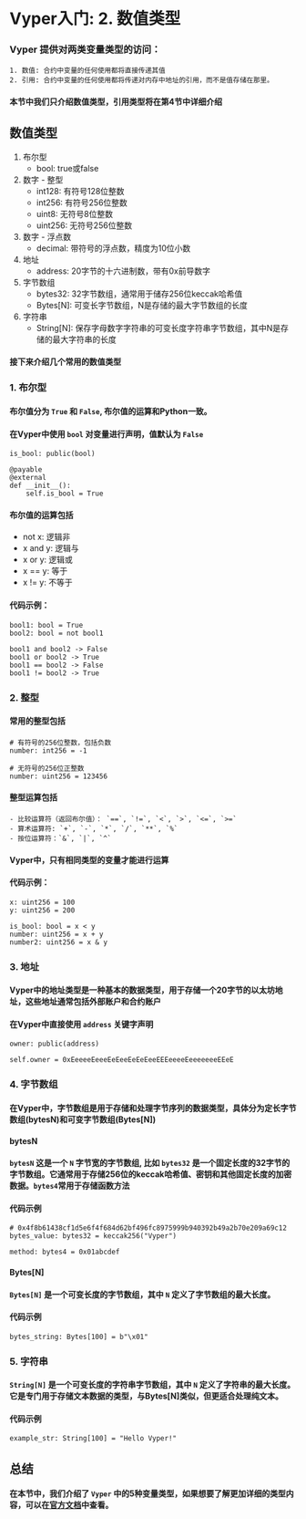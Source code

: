 # Vyper入门: 2. 数值类型

### Vyper 提供对两类变量类型的访问：
	1. 数值: 合约中变量的任何使用都将直接传递其值
	2. 引用: 合约中变量的任何使用都将传递对内存中地址的引用，而不是值存储在那里。

#### 本节中我们只介绍数值类型，引用类型将在第4节中详细介绍

## 数值类型
1. 布尔型
	- bool: true或false
2. 数字 - 整型
	- int128: 有符号128位整数
	- int256: 有符号256位整数
	- uint8: 无符号8位整数
	- uint256: 无符号256位整数
3. 数字 - 浮点数
	- decimal: 带符号的浮点数，精度为10位小数
4. 地址
	- address: 20字节的十六进制数，带有0x前导数字
5. 字节数组
	- bytes32: 32字节数组，通常用于储存256位keccak哈希值
	- Bytes[N]: 可变长字节数组，N是存储的最大字节数组的长度
6. 字符串
	- String[N]: 保存字母数字字符串的可变长度字符串字节数组，其中N是存储的最大字符串的长度

#### 接下来介绍几个常用的数值类型

### 1. 布尔型
#### 布尔值分为 `True` 和 `False`, 布尔值的运算和Python一致。

#### 在Vyper中使用 `bool` 对变量进行声明，值默认为 `False`

```
is_bool: public(bool)

@payable
@external
def __init__():
	self.is_bool = True
```

#### 布尔值的运算包括
- not x: 逻辑非
- x and y: 逻辑与
- x or y: 逻辑或
- x == y: 等于
- x != y: 不等于

#### 代码示例：
```
bool1: bool = True
bool2: bool = not bool1

bool1 and bool2 -> False
bool1 or bool2 -> True
bool1 == bool2 -> False
bool1 != bool2 -> True

```

### 2. 整型
#### 常用的整型包括
```
# 有符号的256位整数，包括负数
number: int256 = -1

# 无符号的256位正整数
number: uint256 = 123456
```

#### 整型运算包括
	- 比较运算符（返回布尔值）： `==`, `!=`, `<`, `>`, `<=`, `>=`
	- 算术运算符: `+`, `-`, `*`, `/`, `**`, `%`
	- 按位运算符：`&`, `|`, `^`

#### Vyper中，只有相同类型的变量才能进行运算
#### 代码示例：
```
x: uint256 = 100
y: uint256 = 200

is_bool: bool = x < y
number: uint256 = x + y
number2: uint256 = x & y
```

### 3. 地址
#### Vyper中的地址类型是一种基本的数据类型，用于存储一个20字节的以太坊地址，这些地址通常包括外部账户和合约账户
#### 在Vyper中直接使用 `address` 关键字声明
```
owner: public(address)

self.owner = 0xEeeeeEeeeEeEeeEeEeEeeEEEeeeeEeeeeeeeEEeE
```

### 4. 字节数组
#### 在Vyper中，字节数组是用于存储和处理字节序列的数据类型，具体分为定长字节数组(bytesN)和可变字节数组(Bytes[N])
#### **bytesN**
#### `bytesN` 这是一个 `N` 字节宽的字节数组, 比如 `bytes32` 是一个固定长度的32字节的字节数组。它通常用于存储256位的keccak哈希值、密钥和其他固定长度的加密数据。`bytes4`常用于存储函数方法

#### 代码示例
```
# 0x4f8b61438cf1d5e6f4f684d62bf496fc8975999b940392b49a2b70e209a69c12
bytes_value: bytes32 = keccak256("Vyper")

method: bytes4 = 0x01abcdef
```

#### **Bytes[N]**
#### `Bytes[N]` 是一个可变长度的字节数组，其中 `N` 定义了字节数组的最大长度。

#### 代码示例
```
bytes_string: Bytes[100] = b"\x01"
```

### 5. 字符串
#### `String[N]` 是一个可变长度的字符串字节数组，其中 `N` 定义了字符串的最大长度。它是专门用于存储文本数据的类型，与Bytes[N]类似，但更适合处理纯文本。

#### 代码示例
```
example_str: String[100] = "Hello Vyper!"
```

## 总结
#### 在本节中，我们介绍了 `Vyper` 中的5种变量类型，如果想要了解更加详细的类型内容，可以在[官方文档](https://docs.vyperlang.org/en/latest/types.html)中查看。